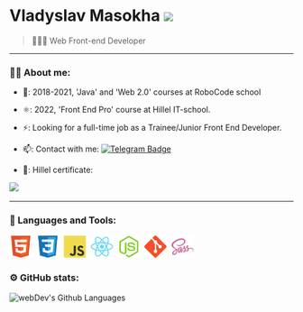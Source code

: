 <h1>Vladyslav Masokha  <img src="https://github.githubassets.com/images/mona-whisper.gif" height="24" /></h1>

> 👨🏻‍💻 Web Front-end Developer

---

### :man_technologist: About me:

- 🔭: 2018-2021, 'Java' and 'Web 2.0' courses at RoboCode school

- ⚛️: 2022, 'Front End Pro' course at Hillel IT-school.

- ⚡: Looking for a full-time job as a Trainee/Junior Front End Developer.

- 📫: Contact with me: [![Telegram Badge](https://img.shields.io/badge/-Vladyslav_Masokha-blue?style=flat&logo=Telegram&logoColor=white)](https://t.me/v_priv_m_17)

- 📎: Hillel certificate:
<a href="https://certificate.ithillel.ua/view/47449417" targt="_blank">
  <img src="https://lms.ithillel.ua/uploads/certificates/47449417_en.png" height="300" />
</a>

---

### 🔨 Languages and Tools:

<div>
  <img src="https://github.com/devicons/devicon/blob/master/icons/html5/html5-original.svg" title="html5" alt="html5" width="40" height="40"/>&nbsp
  <img src="https://github.com/devicons/devicon/blob/master/icons/css3/css3-original.svg" title="css" alt="css" width="40" height="40"/>&nbsp
  <img src="https://github.com/devicons/devicon/blob/master/icons/javascript/javascript-original.svg" title="javascript" alt="javascript" width="40" height="40"/>&nbsp
  <img src="https://github.com/devicons/devicon/blob/master/icons/react/react-original.svg" title="reactjs" alt="reactjs" width="40" height="40"/>&nbsp
  <img src="https://github.com/devicons/devicon/blob/master/icons/nodejs/nodejs-original.svg" title="nodejs" alt="nodejs" width="40" height="40"/>&nbsp
  <img src="https://github.com/devicons/devicon/blob/master/icons/git/git-original.svg" title="git" alt="git" width="40" height="40"/>&nbsp
  <img src="https://github.com/devicons/devicon/blob/master/icons/sass/sass-original.svg" title="sass/scss" alt="sass/scss" width="40" height="40"/>&nbsp
</div>

### ⚙️ GitHub stats:

<img align="left" height="195px" align="right" alt="webDev's Github Languages" src="https://github-readme-stats-sigma-five.vercel.app/api/top-langs/?username=vladyslav-masokha&layout=compact&theme=vision-friendly-dark" />
